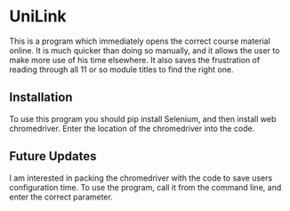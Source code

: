 # UniLink
This is a program which immediately opens the correct course material online. It is much quicker than doing so manually, and it allows the 
user to make more use of his time elsewhere. It also saves the frustration of reading through all 11 or so module titles to find the 
right one. 


## Installation
To use this program you should pip install Selenium, and then install web chromedriver. Enter the location of the chromedriver into the
code.


## Future Updates
I am interested in packing the chromedriver with the code to save users configuration time. 
To use the program, call it from the command line, and enter the correct parameter. 
